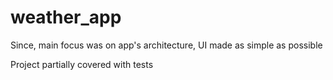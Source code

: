 # weather_app
Since, main focus was on app's architecture, UI made as simple as possible

Project partially covered with tests
